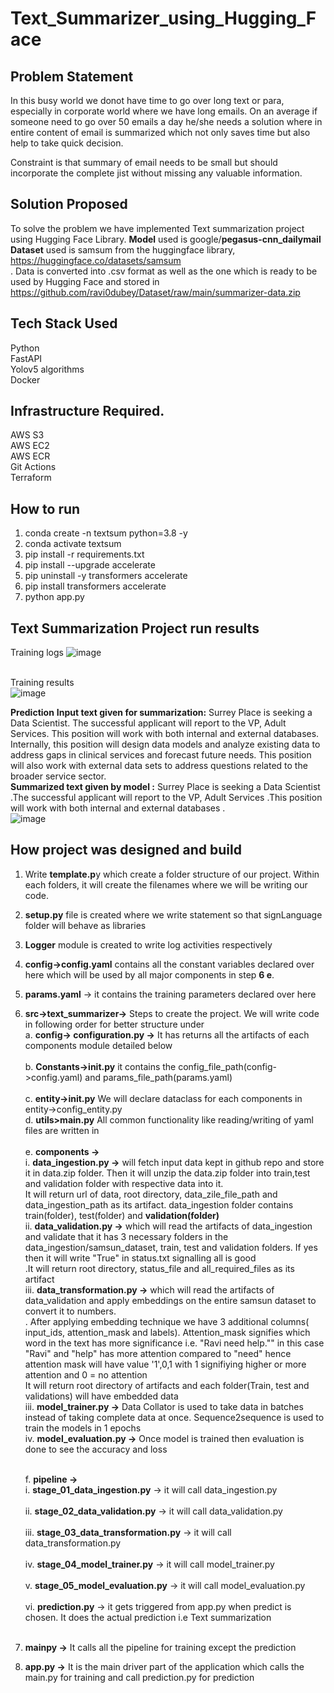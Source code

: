 # Text_Summarizer_using_Hugging_Face



## Problem Statement

In this busy world we donot have time to go over long text or para, especially in corporate world where we have long emails. On an average if someone need to go over 50 emails a day he/she needs a solution where in entire content of email is summarized which not only saves time but also help to take quick decision. </br>

Constraint is that summary of email needs to be small but should incorporate the complete jist without missing any valuable information.


## Solution Proposed

To solve the problem we have implemented Text summarization project using Hugging Face Library.
**Model** used is google/**pegasus-cnn_dailymail** </br>
**Dataset** used is samsum from the huggingface library, https://huggingface.co/datasets/samsum </br>. 
Data is converted into .csv format as well as the one which is ready to be used by Hugging Face and stored in https://github.com/ravi0dubey/Dataset/raw/main/summarizer-data.zip </br>


## Tech Stack Used
Python </br>
FastAPI </br>
Yolov5 algorithms </br>
Docker </br>


## Infrastructure Required.
AWS S3 </br>
AWS EC2 </br>
AWS ECR </br>
Git Actions </br>
Terraform </br>


## How to run  
1. conda create -n textsum python=3.8 -y  </br>
2. conda activate textsum </br>
3. pip install -r requirements.txt </br>
4. pip install --upgrade accelerate </br>
5. pip uninstall -y transformers accelerate </br>
6. pip install transformers accelerate </br>
4. python app.py </br>

## Text Summarization Project run results
Training logs
![image](https://github.com/ravi0dubey/Text_Summarizer_using_Hugging_Face/assets/38419795/fc1ffe55-2f96-4593-8cdd-c3f9683ded64)

</br>Training results </br>
![image](https://github.com/ravi0dubey/Text_Summarizer_using_Hugging_Face/assets/38419795/f8b9a816-1531-4a7a-9a3d-fc8cec8d8389)
</br>

**Prediction**
**Input text given for summarization:**
Surrey Place is seeking a Data Scientist. The successful applicant will report to the VP, Adult Services. This position will work with both internal and external databases. Internally, this position will design data models and analyze existing data to address gaps in clinical services and forecast future needs. This position will also work with external data sets to address questions related to the broader service sector.
</br>
**Summarized text given by model :**
Surrey Place is seeking a Data Scientist .<n>The successful applicant will report to the VP, Adult Services .<n>This position will work with both internal and external databases .
</br>
![image](https://github.com/ravi0dubey/Text_Summarizer_using_Hugging_Face/assets/38419795/89163454-f442-4e56-9577-2f0a17b476aa)




## How project was designed and build
1. Write **template.p**y which create a folder structure of our project. Within each folders, it will create the filenames where we will be writing our code. </br>
2. **setup.py** file is created where we write statement so that signLanguage folder will behave as libraries </br>
3. **Logger** module is created to write log activities respectively</br>
4. **config->config.yaml** contains all the constant variables declared over here which will be used by all major components in step **6 e**.
5. **params.yaml** -> it contains the training parameters declared over here
6. **src->text_summarizer->** Steps to create the project. We will write code in following order for better structure under  </br>
  a.  **config-> configuration.py ->** It has returns all the artifacts of each components module detailed below  </br> </br>
  b. **Constants->__init__.py** it contains the  config_file_path(config->config.yaml) and params_file_path(params.yaml) </br> </br>
  c. **entity->__init__.py**  We will declare dataclass for each components in entity->config_entity.py </br>
  d. **utils>main.py** All common functionality like reading/writing of yaml files are written in   </br>          
  e. **components ->**  </br>
          i. **data_ingestion.py ->**  will fetch input data kept in github repo and store it in data.zip folder. Then it will unzip the data.zip folder into train,test and validation folder with respective data into it. </br>
            It will return url of data, root directory, data_zile_file_path and data_ingestion_path as its artifact. data_ingestion folder contains train(folder), test(folder) and **validation(folder)**   </br>
         ii. **data_validation.py ->** which will read the artifacts of data_ingestion and validate that it has 3 necessary folders in the data_ingestion/samsun_dataset, train, test and validation folders. If yes then it will write "True" in status.txt signalling all
             is good </br>.It will return root directory, status_file and all_required_files as its artifact </br>
         iii. **data_transformation.py ->** which will read the artifacts of data_validation and apply embeddings on the entire samsun dataset to convert it to numbers.  </br>.
               After applying  embedding technique we have 3 additional columns( input_ids, attention_mask and labels). Attention_mask signifies which word in the text has more significance i.e. "Ravi need help.""  in this case "Ravi" and "help" has more attention 
               compared to "need" hence attention mask will have value '1',0,1 with 1 signifiying higher or more attention and 0 = no attention </br>
              It will return root directory of artifacts and each folder(Train, test and validations) will have embedded data </br>
        iii. **model_trainer.py ->**  Data Collator is used to take data in batches instead of taking complete data at once. Sequence2sequence is used to train the models in 1 epochs</br>
         iv. **model_evaluation.py ->** Once model is trained then evaluation is done to see the accuracy and loss </br> </br>
         
   f. **pipeline ->** </br>
      i. **stage_01_data_ingestion.py** -> it will call data_ingestion.py </br></br>
     ii. **stage_02_data_validation.py** -> it will call data_validation.py </br></br>
    iii. **stage_03_data_transformation.py** -> it will call data_transformation.py </br></br>
    iv. **stage_04_model_trainer.py** -> it will call model_trainer.py </br></br>
    v. **stage_05_model_evaluation.py** -> it will call model_evaluation.py </br></br>
    vi. **prediction.py** -> it gets triggered from app.py when predict is chosen. It does the actual prediction i.e Text summarization</br></br>

7. **mainpy ->**  It calls all the pipeline for training except the prediction </br>
8. **app.py ->**  It is the main driver part of the application which calls the main.py for training and call prediction.py for prediction </br>
